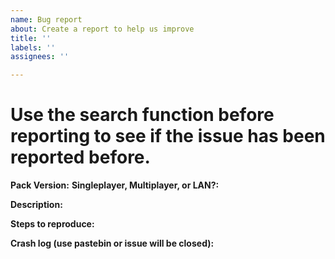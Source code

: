 ```yaml
---
name: Bug report
about: Create a report to help us improve
title: ''
labels: ''
assignees: ''

---
```


# Use the search function before reporting to see if the issue has been reported before.
**Pack Version:**
**Singleplayer, Multiplayer, or LAN?:**

**Description:**

**Steps to reproduce:**

**Crash log (use pastebin or issue will be closed):**
